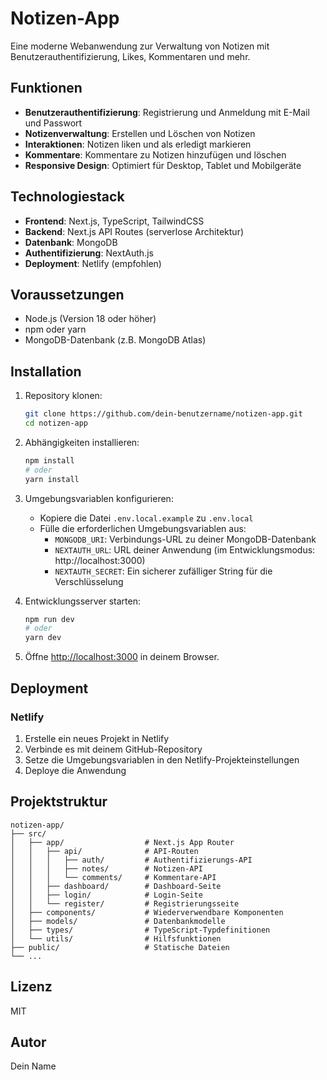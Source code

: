 # Notizen-App

Eine moderne Webanwendung zur Verwaltung von Notizen mit Benutzerauthentifizierung, Likes, Kommentaren und mehr.

## Funktionen

- **Benutzerauthentifizierung**: Registrierung und Anmeldung mit E-Mail und Passwort
- **Notizenverwaltung**: Erstellen und Löschen von Notizen
- **Interaktionen**: Notizen liken und als erledigt markieren
- **Kommentare**: Kommentare zu Notizen hinzufügen und löschen
- **Responsive Design**: Optimiert für Desktop, Tablet und Mobilgeräte

## Technologiestack

- **Frontend**: Next.js, TypeScript, TailwindCSS
- **Backend**: Next.js API Routes (serverlose Architektur)
- **Datenbank**: MongoDB
- **Authentifizierung**: NextAuth.js
- **Deployment**: Netlify (empfohlen)

## Voraussetzungen

- Node.js (Version 18 oder höher)
- npm oder yarn
- MongoDB-Datenbank (z.B. MongoDB Atlas)

## Installation

1. Repository klonen:

   ```bash
   git clone https://github.com/dein-benutzername/notizen-app.git
   cd notizen-app
   ```

2. Abhängigkeiten installieren:

   ```bash
   npm install
   # oder
   yarn install
   ```

3. Umgebungsvariablen konfigurieren:

   - Kopiere die Datei `.env.local.example` zu `.env.local`
   - Fülle die erforderlichen Umgebungsvariablen aus:
     - `MONGODB_URI`: Verbindungs-URL zu deiner MongoDB-Datenbank
     - `NEXTAUTH_URL`: URL deiner Anwendung (im Entwicklungsmodus: http://localhost:3000)
     - `NEXTAUTH_SECRET`: Ein sicherer zufälliger String für die Verschlüsselung

4. Entwicklungsserver starten:

   ```bash
   npm run dev
   # oder
   yarn dev
   ```

5. Öffne [http://localhost:3000](http://localhost:3000) in deinem Browser.

## Deployment

### Netlify

1. Erstelle ein neues Projekt in Netlify
2. Verbinde es mit deinem GitHub-Repository
3. Setze die Umgebungsvariablen in den Netlify-Projekteinstellungen
4. Deploye die Anwendung

## Projektstruktur

```
notizen-app/
├── src/
│   ├── app/                  # Next.js App Router
│   │   ├── api/              # API-Routen
│   │   │   ├── auth/         # Authentifizierungs-API
│   │   │   ├── notes/        # Notizen-API
│   │   │   └── comments/     # Kommentare-API
│   │   ├── dashboard/        # Dashboard-Seite
│   │   ├── login/            # Login-Seite
│   │   └── register/         # Registrierungsseite
│   ├── components/           # Wiederverwendbare Komponenten
│   ├── models/               # Datenbankmodelle
│   ├── types/                # TypeScript-Typdefinitionen
│   └── utils/                # Hilfsfunktionen
├── public/                   # Statische Dateien
└── ...
```

## Lizenz

MIT

## Autor

Dein Name
